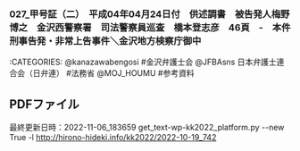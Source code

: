 ### 027_甲号証（二）　平成04年04月24日付　供述調書　被告発人梅野博之　金沢西警察署　司法警察員巡査　橋本登志彦　46頁　-　本件刑事告発・非常上告事件＼金沢地方検察庁御中

:CATEGORIES: @kanazawabengosi #金沢弁護士会 @JFBAsns 日本弁護士連合会（日弁連） #法務省 @MOJ_HOUMU #参考資料

## PDFファイル



最終更新日時：2022-11-06_183659
get_text-wp-kk2022_platform.py --new True -l http://hirono-hideki.info/kk2022/2022-10-19_742
